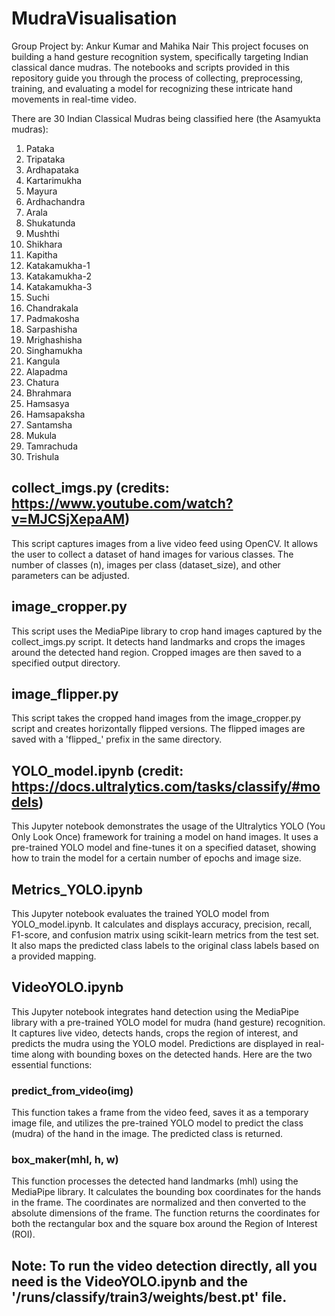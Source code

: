 # MudraVisualisation
Group Project by: Ankur Kumar and Mahika Nair
This project focuses on building a hand gesture recognition system, specifically targeting Indian classical dance mudras. The notebooks and scripts provided in this repository guide you through the process of collecting, preprocessing, training, and evaluating a model for recognizing these intricate hand movements in real-time video.

There are 30 Indian Classical Mudras being classified here (the Asamyukta mudras):
1. Pataka
2. Tripataka
3. Ardhapataka
4. Kartarimukha
5. Mayura
6. Ardhachandra
7. Arala
8. Shukatunda
9. Mushthi
10. Shikhara
11. Kapitha
12. Katakamukha-1
13. Katakamukha-2
14. Katakamukha-3
15. Suchi
16. Chandrakala
17. Padmakosha
18. Sarpashisha
19. Mrighashisha
20. Singhamukha
21. Kangula
22. Alapadma
23. Chatura
24. Bhrahmara
25. Hamsasya
26. Hamsapaksha
27. Santamsha
28. Mukula
29. Tamrachuda
30. Trishula


## collect_imgs.py (credits: https://www.youtube.com/watch?v=MJCSjXepaAM)

This script captures images from a live video feed using OpenCV. It allows the user to collect a dataset of hand images for various classes. The number of classes (n), images per class (dataset_size), and other parameters can be adjusted.

## image_cropper.py

This script uses the MediaPipe library to crop hand images captured by the collect_imgs.py script. It detects hand landmarks and crops the images around the detected hand region. Cropped images are then saved to a specified output directory.

## image_flipper.py

This script takes the cropped hand images from the image_cropper.py script and creates horizontally flipped versions. The flipped images are saved with a 'flipped_' prefix in the same directory.

## YOLO_model.ipynb (credit: https://docs.ultralytics.com/tasks/classify/#models)

This Jupyter notebook demonstrates the usage of the Ultralytics YOLO (You Only Look Once) framework for training a model on hand images. It uses a pre-trained YOLO model and fine-tunes it on a specified dataset, showing how to train the model for a certain number of epochs and image size.

## Metrics_YOLO.ipynb

This Jupyter notebook evaluates the trained YOLO model from YOLO_model.ipynb. It calculates and displays accuracy, precision, recall, F1-score, and confusion matrix using scikit-learn metrics from the test set. It also maps the predicted class labels to the original class labels based on a provided mapping.

## VideoYOLO.ipynb

This Jupyter notebook integrates hand detection using the MediaPipe library with a pre-trained YOLO model for mudra (hand gesture) recognition. It captures live video, detects hands, crops the region of interest, and predicts the mudra using the YOLO model. Predictions are displayed in real-time along with bounding boxes on the detected hands. Here are the two essential functions:

### predict_from_video(img)
This function takes a frame from the video feed, saves it as a temporary image file, and utilizes the pre-trained YOLO model to predict the class (mudra) of the hand in the image. The predicted class is returned.

### box_maker(mhl, h, w)
This function processes the detected hand landmarks (mhl) using the MediaPipe library. It calculates the bounding box coordinates for the hands in the frame. The coordinates are normalized and then converted to the absolute dimensions of the frame. The function returns the coordinates for both the rectangular box and the square box around the Region of Interest (ROI).

## Note: To run the video detection directly, all you need is the VideoYOLO.ipynb and the '/runs/classify/train3/weights/best.pt' file.
